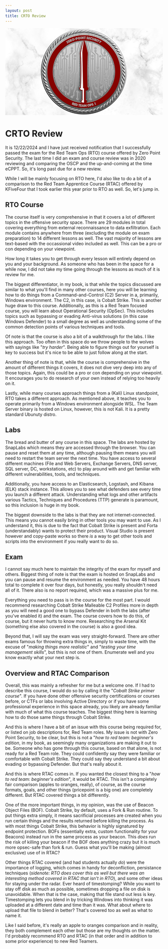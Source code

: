 ```yaml
---
layout: post
title: CRTO Review
---
```


![Lets Make Malware](/assets/rto.png)

# CRTO Review
It is 12/22/2024 and I have just received notification that I successfully passed the exam for the Red Team Ops (RTO) course offered by Zero Point Security. The last time I did an exam and course review was in 2020 reviewing and comparing the OSCP and the up-and-coming at the time eCPPT. So, it's long past due for a new review.

While I will be mainly focusing on RTO here, I'd also like to do a bit of a comparison to the Red Team Apprentice Course (RTAC) offered by KFiveFour that I took earlier this year prior to RTO as well. So, let's jump in.

## RTO Course
The course itself is very comprehensive in that it covers a lot of different topics in the offensive security space. There are 29 modules in total covering everything from external reconnaissance to data exfiltration. Each module contains anywhere from three (excluding the module on exam preparation) to 14 different lessons as well. The vast majority of lessons are text-based with the occassional video included as well. This can be a pro or con depending on your viewpoint. 

How long it takes you to get through every lesson will entirely depend on you and your background. As someone who has been in the space for a while now, I did not take my time going through the lessons as much of it is review for me. 

The biggest differentiator, in my book, is that while the topics discussed are similar to what you'll find in many other courses, here you will be learning how to do things from a Command-and-Control (C2) Server in a, primarily, Windows environment. The C2, in this case, is Cobalt Strike. This is another huge draw to this course. Additionally, as this is a Red Team focused course, you will learn about Operational Security (OpSec). This includes topics such as bypassing or evading Anti-virus solutions (in this case Windows Defender) to a small degree as well as understanding some of the common detection points of various techniques and tools.

Of note is that the course is also a bit of a walkthrough for the labs. I like this approach. Too often in this space do we throw people to the wolves with sayings like "*try harder*". Being able to figure things out for yourself is key to success but it's nice to be able to just follow along at the start. 

Another thing of note is that, while the course is comprehensive in the amount of different things it covers, it does not dive very deep into any of those topics. Again, this could be a pro or con depending on your viewpoint. It encourages you to do research of your own instead of relying too heavily on it.

Lastly, while many courses approach things from a (Kali) Linux standpoint, RTO takes a different approach. As mentioned above, it teaches you to operate primarily from a Windows environment alongside WSL. The Team Server binary is hosted on Linux, however, this is not Kali. It is a pretty standard Ubunuty distro.

## Labs
The bread and butter of any course in this space. The labs are hosted by SnapLabs which means they are accessed through the browser. You can pause and reset them at any time, although pausing them means you will need to restart the team server the next time. You have access to several different machines (File and Web Servers, Exchange Servers, DNS server, SQL server, DC, workstations, etc) to play around with and get familiar with different vulnerabilities, tools, and techniques. 

Additionally, you have access to an Elasticsearch, Logstash, and Kibana (ELK) stack instance. This allows you to see what defenders see every time you launch a different attack. Understanding what logs and other artifacts various Tactics, Techniques and Procedures (TTP) generate is paramount, so this inclusion is huge in my book.

The biggest downside to the labs is that they are not internet-connected. This means you cannot easily bring in other tools you may want to use. As I understand it, this is due to the fact that Cobalt Strike is present and Forta (understandably) wants to protect their product. Visual Studio is present however and copy-paste works so there *is* a way to get other tools and scripts into the environment if you really want to do so. 

## Exam
I cannot say much here to maintain the integrity of the exam for myself and others. Biggest thing of note is that the exam is hosted on SnapLabs and you can pause and resume the environment as needed. You have 48 hours total to complete it over four days, but honestly, you really shouldn't need all of it. There also is no report required, which was a massive plus for me.

Everything you need to pass is in the course for the most part. I would recommend researching Cobalt Strike Malleable C2 Profiles more in depth as you will need a good one to bypass Defender in both the labs (after you've enabled it) and the exam. The course covers how to do this, of course, but it never hurts to know more. Researching the Arsenal Kit (something else also covered in the course) is also a good idea.

Beyond that, I will say the exam was very straight-forward. There are other exams famous for throwing extra things in, simply to waste time, with the excuse of "*making things more realistic*" and "*testing your time management skills*", but this is not one of them. Enumerate well and you know exactly what your next step is. 

## Overview and RTAC Comparison
Overall, this was mainly a refresher for me but a welcome one. If I had to describe this course, I would do so by calling it the "*Cobalt Strike primer course*". If you have done other offensive security certifications or courses before, or CTFs or labs involving Active Directory or if you have some professional experience in this space already, you likely are already familiar with much of what this course teaches. The biggest thing here is learning how to do those same things through Cobalt Strike. 

And this is where I have a bit of an issue with this course being required for, or listed on job descriptions for, Red Team roles. My issue is not with Zero Point Security, to be clear, but this is not a "*how to red team: beginner's edition*, in my book, as seemingly many organizations are making it out to be. Someone who has gone through this course, based on that alone, is not ready for a Red Team role. They could confidently say they were familiar or comfortable with Cobalt Strike. They could say they understand a bit about evading or bypassing Defender. But that's really about it. 

And this is where RTAC comes in. If you wanted the closest thing to a "*how to red team: beginner's edition*", it would be RTAC. This isn't a completely fair comparison (apples to oranges, really), of course, as the course formats, goals, and other things (pricepoint is a big one) are completely different. But RTAC covered things a bit differently. 

One of the more important things, in my opinion, was the use of Beacon Object Files (BOF). Cobalt Strike, by default, uses a Fork & Run routine. To put things extra simply, it means sacrificial processes are created when you run certain things and the results returned before killing the process. As with most things Cobalt Strike, this behavior is highly signatured by endpoint protection. BOFs (essentially extra, custom functionality for your Beacons) instead run in the same process as your beacon. This *does* run the risk of killing your beacon if the BOF does anything crazy but it is much more opsec-safe than fork & run. Guess what you'll be making (almost exclusive) use of in RTAC?

Other things RTAC covered (and had students actually *do*) were the importance of logging, which comes in handy for deconfliction, persistance techniques (*sidenote: RTO does cover this as well but there was an interesting method covered in RTAC that isn't in RTO*), and some other ideas for staying under the radar. Ever heard of timestomping? While you want to stay off disk as much as possible, sometimes dropping a file on disk is unavoidable. When that is the case, making that file stand out less is key. Timestomping lets you blend in by tricking Windows into thinking it was uploaded at a different date and time than it was. What about where to upload that file to blend in better? That's covered too as well as what to name it.

Like I said before, it's really an apple to oranges comparison and in reality, they both complement each other but those are my thoughts on the matter. I'd probably recommend RTO and RTAC (in that order and in addition to some prior experience) to new Red Teamers.
